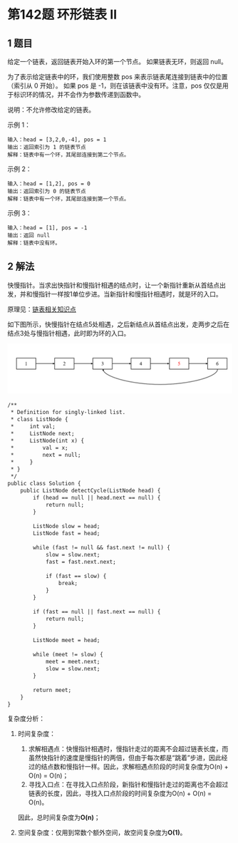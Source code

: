 # 第142题 环形链表 II

## 1 题目

给定一个链表，返回链表开始入环的第一个节点。 如果链表无环，则返回 null。

为了表示给定链表中的环，我们使用整数 pos 来表示链表尾连接到链表中的位置（索引从 0 开始）。 如果 pos 是 -1，则在该链表中没有环。注意，pos 仅仅是用于标识环的情况，并不会作为参数传递到函数中。

说明：不允许修改给定的链表。


示例 1：

```
输入：head = [3,2,0,-4], pos = 1
输出：返回索引为 1 的链表节点
解释：链表中有一个环，其尾部连接到第二个节点。
```


示例 2：

```
输入：head = [1,2], pos = 0
输出：返回索引为 0 的链表节点
解释：链表中有一个环，其尾部连接到第一个节点。
```


示例 3：

```
输入：head = [1], pos = -1
输出：返回 null
解释：链表中没有环。
```

## 2 解法

快慢指针。当求出快指针和慢指针相遇的结点时，让一个新指针重新从首结点出发，并和慢指针一样按1单位步进。当新指针和慢指针相遇时，就是环的入口。

原理见：[链表相关知识点](https://github.com/YihaoChan/DataStructureAndAlgorithms/tree/main/basis/src/datastructure/linkedlist)

如下图所示，快慢指针在结点5处相遇，之后新结点从首结点出发，走两步之后在结点3处与慢指针相遇，此时即为环的入口。

![环的入口演示](images/环的入口演示.png)

```
/**
 * Definition for singly-linked list.
 * class ListNode {
 *     int val;
 *     ListNode next;
 *     ListNode(int x) {
 *         val = x;
 *         next = null;
 *     }
 * }
 */
public class Solution {
    public ListNode detectCycle(ListNode head) {
        if (head == null || head.next == null) {
            return null;
        }

        ListNode slow = head;
        ListNode fast = head;

        while (fast != null && fast.next != null) {
            slow = slow.next;
            fast = fast.next.next;

            if (fast == slow) {
                break;
            }
        }

        if (fast == null || fast.next == null) {
            return null;
        }

        ListNode meet = head;

        while (meet != slow) {
            meet = meet.next;
            slow = slow.next;
        }

        return meet;
    }
}
```

复杂度分析：

1. 时间复杂度：

   1. 求解相遇点：快慢指针相遇时，慢指针走过的距离不会超过链表长度，而虽然快指针的速度是慢指针的两倍，但由于每次都是“跳着”步进，因此经过的结点数和慢指针一样。因此，求解相遇点阶段的时间复杂度为O(n) + O(n) = O(n)；
   2. 寻找入口点：在寻找入口点阶段，新指针和慢指针走过的距离也不会超过链表的长度，因此，寻找入口点阶段的时间复杂度为O(n) + O(n) = O(n)。

   因此，总时间复杂度为**O(n)**；

2. 空间复杂度：仅用到常数个额外空间，故空间复杂度为**O(1)**。
